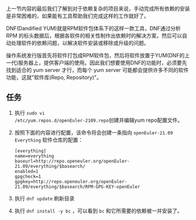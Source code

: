 上一节内容的最后我们了解到对于依赖复杂的项目来说，手动完成所有依赖的安装是非常困难的，如果能有工具帮助我们完成这样的工作就好了。

DNF(Dandified YUM)就是RPM软件包体系下的这样一款工具，DNF通过分析 RPM 的标头数据后，根据各软件的相关性制作出依赖时的解决方案，然后可以自动处理软件的依赖问题，以解决软件安装或移除或升级的问题。

操作系统发行版首先将软件打包成RPM软件包，然后将软件放置于YUM(DNF的上一代)服务器上，提供客户端的使用。因此我们想要使用DNF的功能时，必须要先找到适合的 yum server 才行，而每个 yum server 可能都会提供许多不同的软件功能，这就"软件库(Repo, Repository)"。


## 任务

1. 执行 <code exec="sudo vi /etc/yum.repos.d/openEuler-2109.repo">sudo vi /etc/yum.repos.d/openEuler-2109.repo</code>创建并编辑yum repo配置文件。

2. 按照下面的内容进行配置，该命令将会创建一条指向 `openEuler-21.09 Everything` 软件仓库的配置：

    ```
    [everything]
    name=everything
    baseurl=http://repo.openeuler.org/openEuler-21.09/everything/$basearch/
    enabled=1
    gpgcheck=1
    gpgkey=http://repo.openeuler.org/openEuler-21.09/everything/$basearch/RPM-GPG-KEY-openEuler

    ```

3. 执行 <code exec="sudo dnf update">dnf update</code> 刷新目录

4. 执行 <code exec="sudo dnf install -y bc">dnf install -y bc</code> ，可以看到 `bc` 和它所需要的依赖被一并安装了。